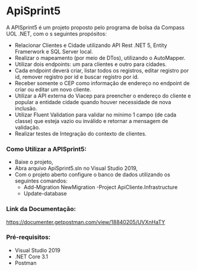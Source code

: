 # ApiSprint5
A APISprint5 é um projeto proposto pelo programa de bolsa da Compass UOL .NET, com o s seguintes propósitos: 
- Relacionar Clientes e Cidade utilizando API Rest .NET 5, Entity Framerwork e SQL Server local.
- Realizar o mapeamento (por meio de DTos), utilizando o AutoMapper.
- Utilizar dois endpoints: um para clientes e outro para cidades.
- Cada endpoint deverá criar, listar todos os registros, editar registro por id, remover registro por id e buscar registro por id.
- Receber somente o CEP como informação de endereço no endpoint de criar ou editar um novo cliente.
- Utilizar a API externa do Viacep para preencher o endereço do cliente e popular a entidade cidade quando houver necessidade de nova inclusão.
- Utilizar Fluent Validation para validar no mínimo 1 campo (de cada classe) que esteja vazio ou inválido e retornar a mensagem de validação.
- Realizar testes de Integração do contexto de clientes.
 
### Como Utilizar a APISprint5:

- Baixe o projeto,
- Abra arquivo ApiSprint5.sln no Visual Studio 2019,
- Com o projeto aberto configure o banco de dados utilizando os seguintes comandos:
    - Add-Migration NewMigration -Project ApiCliente.Infrastructure
    - Update-database


### Link da Documentação:
https://documenter.getpostman.com/view/18840205/UVXnHaTY


### Pré-requisitos:
* Visual Studio 2019
* .NET Core 3.1
* Postman
